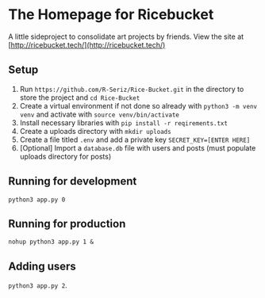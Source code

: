 # The Homepage for Ricebucket
A little sideproject to consolidate art projects by friends.
View the site at [http://ricebucket.tech/](http://ricebucket.tech/)

## Setup
1. Run `https://github.com/R-Seriz/Rice-Bucket.git` in the directory to store the project and `cd Rice-Bucket`
2. Create a virtual environment if not done so already with `python3 -m venv venv` and activate with `source venv/bin/activate`
3. Install necessary libraries with `pip install -r reqirements.txt`
4. Create a uploads directory with `mkdir uploads`
5. Create a file titled `.env` and add a private key `SECRET_KEY=[ENTER HERE]`
6. [Optional] Import a `database.db` file with users and posts (must populate uploads directory for posts)

## Running for development
`python3 app.py 0`

## Running for production
`nohup python3 app.py 1 &`

## Adding users
`python3 app.py 2`.
